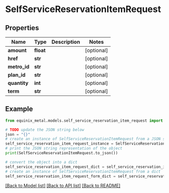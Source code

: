 # SelfServiceReservationItemRequest


## Properties

Name | Type | Description | Notes
------------ | ------------- | ------------- | -------------
**amount** | **float** |  | [optional] 
**href** | **str** |  | [optional] 
**metro_id** | **str** |  | [optional] 
**plan_id** | **str** |  | [optional] 
**quantity** | **int** |  | [optional] 
**term** | **str** |  | [optional] 

## Example

```python
from equinix_metal.models.self_service_reservation_item_request import SelfServiceReservationItemRequest

# TODO update the JSON string below
json = "{}"
# create an instance of SelfServiceReservationItemRequest from a JSON string
self_service_reservation_item_request_instance = SelfServiceReservationItemRequest.from_json(json)
# print the JSON string representation of the object
print(SelfServiceReservationItemRequest.to_json())

# convert the object into a dict
self_service_reservation_item_request_dict = self_service_reservation_item_request_instance.to_dict()
# create an instance of SelfServiceReservationItemRequest from a dict
self_service_reservation_item_request_form_dict = self_service_reservation_item_request.from_dict(self_service_reservation_item_request_dict)
```
[[Back to Model list]](../README.md#documentation-for-models) [[Back to API list]](../README.md#documentation-for-api-endpoints) [[Back to README]](../README.md)


